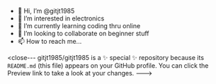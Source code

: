 - 👋 Hi, I’m @gitjt1985
- 👀 I’m interested in electronics 
- 🌱 I’m currently learning coding thru online
- 💞️ I’m looking to collaborate on beginner stuff
- 📫 How to reach me...

<close---
gitjt1985/gitjt1985 is a ✨ special ✨ repository because its `README.md` (this file) appears on your GitHub profile.
You can click the Preview link to take a look at your changes.
--->
